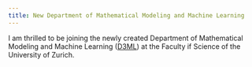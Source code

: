 ```yaml
---
title: New Department of Mathematical Modeling and Machine Learning
---
```


I am thrilled to be joining the newly created Department of Mathematical Modeling and Machine Learning ([D3ML](https://dm3l.uzh.ch/)) at the Faculty if Science of the University of Zurich.
